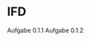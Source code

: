 # IFD

Aufgabe 0.1.1 <a href="https://github.com/weberjul/IFD/blob/main/Themenvorschlag.pdf"></a>
Aufgabe 0.1.2 <a href="https://github.com/weberjul/IFD/blob/main/Moodboard.pdf"></a>
